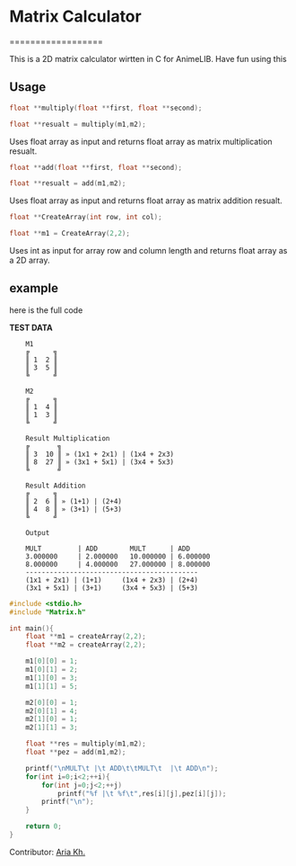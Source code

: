 # Matrix Calculator
==================

This is a 2D matrix calculator wirtten in C for AnimeLIB.
Have fun using this

Usage
--------
```c
float **multiply(float **first, float **second);

float **resualt = multiply(m1,m2);
```

Uses float array as input and returns float array as matrix multiplication resualt.

```c
float **add(float **first, float **second);

float **resualt = add(m1,m2);
```

Uses float array as input and returns float array as matrix addition resualt.

```c
float **CreateArray(int row, int col);

float **m1 = CreateArray(2,2);
```

Uses int as input for array row and column length and returns float array as a 2D array.

example
---------
here is the full code

**TEST DATA**
```
    M1
	╔      ╗
	║ 1  2 ║ 
	║ 3  5 ║
	╚      ╝

	M2
	╔      ╗
	║ 1  4 ║ 
	║ 1  3 ║
	╚      ╝

	Result Multiplication
	╔       ╗
	║ 3  10 ║ » (1x1 + 2x1) | (1x4 + 2x3)
	║ 8  27 ║ » (3x1 + 5x1) | (3x4 + 5x3)
	╚       ╝

	Result Addition
	╔      ╗
	║ 2  6 ║ » (1+1) | (2+4)
	║ 4  8 ║ » (3+1) | (5+3)
	╚      ╝

	Output

	MULT         | ADD        MULT      | ADD
	3.000000     | 2.000000   10.000000 | 6.000000
	8.000000     | 4.000000   27.000000 | 8.000000
	-------------------------------------------
	(1x1 + 2x1) | (1+1)		(1x4 + 2x3) | (2+4)
	(3x1 + 5x1) | (3+1)		(3x4 + 5x3) | (5+3)	

```

```c
#include <stdio.h>
#include "Matrix.h"

int main(){
	float **m1 = createArray(2,2);	
	float **m2 = createArray(2,2);

	m1[0][0] = 1;
	m1[0][1] = 2;
	m1[1][0] = 3;
	m1[1][1] = 5;

	m2[0][0] = 1;
	m2[0][1] = 4;
	m2[1][0] = 1;
	m2[1][1] = 3;

	float **res = multiply(m1,m2);
	float **pez = add(m1,m2);

	printf("\nMULT\t |\t ADD\t\tMULT\t  |\t ADD\n");
	for(int i=0;i<2;++i){
		for(int j=0;j<2;++j)
			printf("%f |\t %f\t",res[i][j],pez[i][j]);
		printf("\n");
	}

	return 0;
}
```

Contributor: [Aria Kh.](https://github.com/ariakh55)